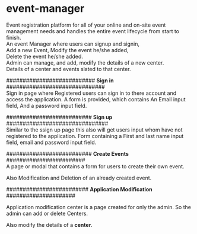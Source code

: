 # event-manager
Event registration platform for all of your online and on-site event management needs and handles the entire event lifecycle from start to finish.<br />
An event Manager where users can signup and signin,<br />
Add a new Event, Modify the event he/she added,<br />
Delete the event he/she added.<br />
Admin can manage, and add, modify the details of a new center.<br />
Details of a center and events slated to that center.<br />


########################### <strong>Sign in</strong> ############################## <br />
  Sign in page where Registered users can sign in to there account and access the application.
  A form is provided, which contains An Email input field,
  And a password input field.
  
########################## <strong>Sign up</strong> ###############################  <br />
Similar to the ssign up page this also will get users input whom have not registered to the application.
Form containing a First and last name input field,
email and password input field.

########################## <strong>Create Events</strong> ########################  <br />
A page or modal that contains a form for users to create their own event.

Also Modification and Deletion of an already created event.

######################### <strong>Application Modification</strong> #####################  <br />

Application modification center is a page created for only the admin.
So the admin can add or delete Centers.

Also modify the details of a <strong>center</strong>.
  

